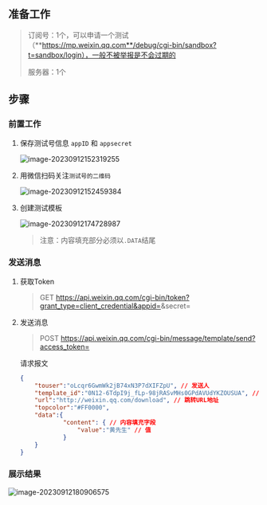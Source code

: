 
## 准备工作

> 订阅号：1个，可以申请一个测试（**https://mp.weixin.qq.com**/debug/cgi-bin/sandbox?t=sandbox/login），一般不被举报是不会过期的
>
> 服务器：1个

## 步骤

### 前置工作

1. 保存测试号信息 `appID` 和 `appsecret`

   ![image-20230912152319255](https://jruing-blogs.oss-cn-beijing.aliyuncs.com/blogs/image-20230912152319255.png)

2. 用微信扫码关注`测试号的二维码`

   ![image-20230912152459384](https://jruing-blogs.oss-cn-beijing.aliyuncs.com/blogs/image-20230912152459384.png)

3. 创建测试模板

   ![image-20230912174728987](https://jruing-blogs.oss-cn-beijing.aliyuncs.com/blogs/image-20230912174728987.png)

   > 注意：内容填充部分必须以`.DATA`结尾

### 发送消息

1. 获取Token

   > GET https://api.weixin.qq.com/cgi-bin/token?grant_type=client_credential&appid=<appID>&secret=<appsecret>


2. 发送消息

   > POST https://api.weixin.qq.com/cgi-bin/message/template/send?access_token=<token>

   请求报文

   ```json
   {
       "touser":"oLcqr6GwmWk2jB74xN3P7dXIFZpU", // 发送人
       "template_id":"0N12-6TdpI9j_fLp-98jRASvMHs0GPdAVUdYKZOUSUA", // 消息模板id
       "url":"http://weixin.qq.com/download", // 跳转URL地址
       "topcolor":"#FF0000", 
       "data":{
               "content": { // 内容填充字段
                   "value":"黄先生" // 值
               }
       }
   }
   ```

   

### 展示结果

![image-20230912180906575](https://jruing-blogs.oss-cn-beijing.aliyuncs.com/blogs/image-20230912180906575.png)

